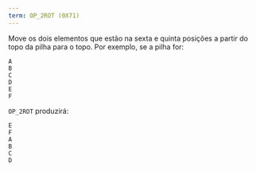 ```yaml
---
term: OP_2ROT (0X71)
---
```


Move os dois elementos que estão na sexta e quinta posições a partir do topo da pilha para o topo. Por exemplo, se a pilha for:

```text
A
B
C
D
E
F
```

`OP_2ROT` produzirá:

```text
E
F
A
B
C
D
```